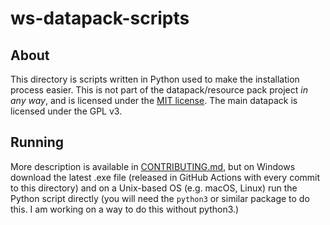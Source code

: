 # ws-datapack-scripts

## About

This directory is scripts written in Python used to make the installation process easier. This is not part of the datapack/resource pack project *in any way*, and is licensed under the [MIT license](LICENSE.md). The main datapack is licensed under the GPL v3.

## Running

More description is available in [CONTRIBUTING.md](/CONTRIBUTING.md), but on Windows download the latest .exe file (released in GitHub Actions with every commit to this directory) and on a Unix-based OS (e.g. macOS, Linux) run the Python script directly (you will need the `python3` or similar package to do this. I am working on a way to do this without python3.)
